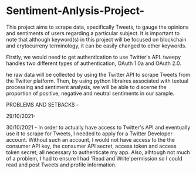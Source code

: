 # Sentiment-Anlysis-Project-


This project aims to scrape data, specifically Tweets, to gauge the opinions and sentiments of users regarding a particular subject. 
It is important to note that although keyword(s) in this project will be focused on blockchain and crytocurreny terminology, it can be easily changed to other keywords. 

Firstly, we would need to get authentication to use Twitter's API. tweepy handles two different types of authentication, OAuth 1.0a and OAuth 2.0. 

he raw data will be collected by using the Twitter API to scrape Tweets from the Twitter platform. 
Then, by using python libraires associated with textual processing and sentiment analysis, we will be able to discerne the proportion of positive, negative and neutral sentiments in our sample. 







PROBLEMS AND SETBACKS - 


29/10/2021- 



30/10/2021 - In order to actually have access to Twitter's API and eventually use it to scrape for Tweets, I needed to apply for a Twitter Developer account. Without such an account, I would not have access to the the consumer API key, the consumer API secret, access token and access token secret; all necessary to authenticate my app. Also, alhtough not much of a problem, I had to ensure I had 'Read and Write'permission so I could read and post Tweets and profile information. 


